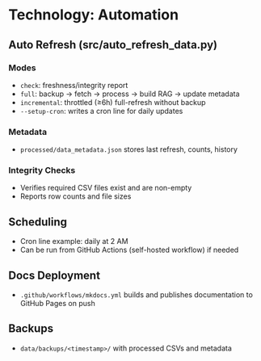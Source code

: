 # Technology: Automation

## Auto Refresh (src/auto_refresh_data.py)

### Modes
- `check`: freshness/integrity report
- `full`: backup → fetch → process → build RAG → update metadata
- `incremental`: throttled (≥6h) full-refresh without backup
- `--setup-cron`: writes a cron line for daily updates

### Metadata
- `processed/data_metadata.json` stores last refresh, counts, history

### Integrity Checks
- Verifies required CSV files exist and are non-empty
- Reports row counts and file sizes

## Scheduling
- Cron line example: daily at 2 AM
- Can be run from GitHub Actions (self-hosted workflow) if needed

## Docs Deployment
- `.github/workflows/mkdocs.yml` builds and publishes documentation to GitHub Pages on push

## Backups
- `data/backups/<timestamp>/` with processed CSVs and metadata
